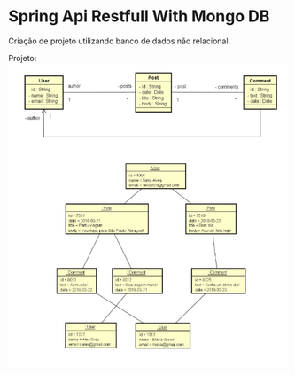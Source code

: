 # Spring Api Restfull With Mongo DB

Criação de projeto utilizando banco de dados não relacional.

Projeto:
![alt text](https://github.com/mbebiano/springMongo/blob/master/images/DomainProject.png)
